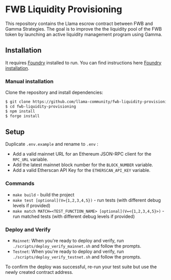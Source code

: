# FWB Liquidity Provisioning

This repository contains the Llama escrow contract between FWB and Gamma Strategies.
The goal is to improve the the liquidity pool of the FWB token by launching an active liquidity management program using Gamma.

## Installation

It requires [Foundry](https://github.com/gakonst/foundry) installed to run. You can find instructions here [Foundry installation](https://github.com/gakonst/foundry#installation).

### Manual installation

Clone the repository and install dependencies:

```sh
$ git clone https://github.com/llama-community/fwb-liquidity-provisioning.git
$ cd fwb-liquidity-provisioning
$ npm install
$ forge install
```

## Setup
Duplicate `.env.example` and rename to `.env` :
- Add a valid mainnet URL for an Ethereum JSON-RPC client for the `RPC_URL` variable.
- Add the latest mainnet block number for the `BLOCK_NUMBER` variable.
- Add a valid Etherscan API Key for the `ETHERSCAN_API_KEY` variable.

### Commands

- `make build` - build the project
- `make test [optional](V={1,2,3,4,5})` - run tests (with different debug levels if provided)
- `make match MATCH=<TEST_FUNCTION_NAME> [optional](V=<{1,2,3,4,5}>)` - run matched tests (with different debug levels if provided)

### Deploy and Verify

- `Mainnet`: When you're ready to deploy and verify, run `./scripts/deploy_verify_mainnet.sh` and follow the prompts.
- `Testnet`: When you're ready to deploy and verify, run `./scripts/deploy_verify_testnet.sh` and follow the prompts.

To confirm the deploy was successful, re-run your test suite but use the newly created contract address.
